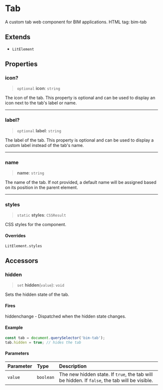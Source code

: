 # Tab

A custom tab web component for BIM applications. HTML tag: bim-tab

## Extends

- `LitElement`

## Properties

### icon?

> `optional` **icon**: `string`

The icon of the tab. This property is optional and can be used to display an icon next to the tab's label or name.

***

### label?

> `optional` **label**: `string`

The label of the tab. This property is optional and can be used to display a custom label instead of the tab's name.

***

### name

> **name**: `string`

The name of the tab. If not provided, a default name will be assigned based on its position in the parent element.

***

### styles

> `static` **styles**: `CSSResult`

CSS styles for the component.

#### Overrides

`LitElement.styles`

## Accessors

### hidden

> `set` **hidden**(`value`): `void`

Sets the hidden state of the tab.

#### Fires

hiddenchange - Dispatched when the hidden state changes.

#### Example

```typescript
const tab = document.querySelector('bim-tab');
tab.hidden = true; // hides the tab
```

#### Parameters

| Parameter | Type | Description |
| :------ | :------ | :------ |
| `value` | `boolean` | The new hidden state. If `true`, the tab will be hidden. If `false`, the tab will be visible. |
